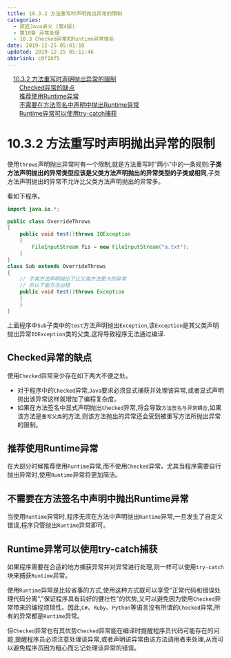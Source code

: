 ```yaml
---
title: 10.3.2 方法重写时声明抛出异常的限制
categories: 
  - 疯狂Java讲义 (第4版)
  - 第10章 异常处理
  - 10.3 Checked异常和Runtime异常体系
date: 2019-12-25 05:01:10
updated: 2019-12-25 05:11:46
abbrlink: c0f1bf5
---
```

<div id='my_toc'><a href="/JavaReadingNotes/c0f1bf5/#10-3-2-方法重写时声明抛出异常的限制" class="header_1">10.3.2 方法重写时声明抛出异常的限制</a><br><a href="/JavaReadingNotes/c0f1bf5/#Checked异常的缺点" class="header_2">Checked异常的缺点</a><br><a href="/JavaReadingNotes/c0f1bf5/#推荐使用Runtime异常" class="header_2">推荐使用Runtime异常</a><br><a href="/JavaReadingNotes/c0f1bf5/#不需要在方法签名中声明中抛出Runtime异常" class="header_2">不需要在方法签名中声明中抛出Runtime异常</a><br><a href="/JavaReadingNotes/c0f1bf5/#Runtime异常可以使用try-catch捕获" class="header_2">Runtime异常可以使用try-catch捕获</a><br></div>
<style>.header_1{margin-left: 1em;}.header_2{margin-left: 2em;}.header_3{margin-left: 3em;}.header_4{margin-left: 4em;}.header_5{margin-left: 5em;}.header_6{margin-left: 6em;}</style>
<!--more-->
<script>if (navigator.platform.search('arm')==-1){document.getElementById('my_toc').style.display = 'none';}var e,p = document.getElementsByTagName('p');while (p.length>0) {e = p[0];e.parentElement.removeChild(e);}</script>

<!--end-->
# 10.3.2 方法重写时声明抛出异常的限制
使用`throws`声明抛出异常时有一个限制,就是方法重写时“两小”中的一条规则:**子类方法声明抛出的异常类型应该是父类方法声明抛出的异常类型的子类或相同**,子类方法声明抛出的异常不允许比父类方法声明抛出的异常多。

看如下程序。
```java
import java.io.*;

public class OverrideThrows
{
    public void test()throws IOException
    {
        FileInputStream fis = new FileInputStream("a.txt");
    }
}
class Sub extends OverrideThrows
{
    // 子类方法声明抛出了比父类方法更大的异常
    // 所以下面方法出错
    public void test()throws Exception
    {
    }
}
```
上面程序中`Sub`子类中的`test`方法声明抛出`Exception`,该`Exception`是其父类声明抛出异常`IOException`类的父类,这将导致程序无法通过编译.
## Checked异常的缺点 ##
使用`Checked`异常至少存在如下两大不便之处。
- 对于程序中的`Checked`异常,`Java`要求必须显式捕获并处理该异常,或者显式声明抛出该异常这样就增加了编程复杂度。
- 如果在方法签名中显式声明抛出`Checked`异常,将会导致`方法签名与异常耦合`,如果该方法是`重写父类`的方法,则该方法抛出的异常还会受到被重写方法所抛出异常的限制。

## 推荐使用Runtime异常 ##
在大部分时候推荐使用`Runtime`异常,而不使用`Checked`异常。尤其当程序需要自行抛出异常时,使用`Runtime`异常将更加简洁。
## 不需要在方法签名中声明中抛出Runtime异常 ##
当使用`Runtime`异常时,程序无须在方法中声明抛出`Runtime`异常,一旦发生了自定义错误,程序只管抛出`Runtime`异常即可。
## Runtime异常可以使用try-catch捕获 ##
如果程序需要在合适的地方捕获异常并对异常进行处理,则一样可以使用`try-catch`块来捕获`Runtime`异常。

使用`Runtime`异常是比较省事的方式,使用这种方式既可以享受"正常代码和错误处理代码分离","保证程序具有较好的健壮性"的优势,又可以避免因为使用`Checked`异常带来的编程烦琐性。因此,`C#`、`Ruby`、`Python`等语言没有所谓的`Checked`异常,所有的异常都是`Runtime`异常。

但`Checked`异常也有其优势`Checked`异常能在编译时提醒程序员代码可能存在的问题,提醒程序员必须注意处理该异常,或者声明该异常由该方法调用者来处理,从而可以避免程序员因为粗心而忘记处理该异常的错误。


